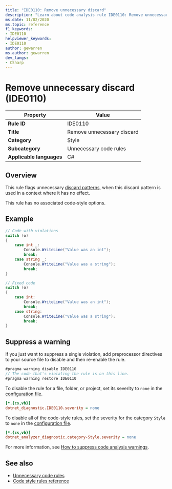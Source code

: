 ```yaml
---
title: "IDE0110: Remove unnecessary discard"
description: "Learn about code analysis rule IDE0110: Remove unnecessary discard"
ms.date: 11/02/2020
ms.topic: reference
f1_keywords:
- IDE0110
helpviewer_keywords:
- IDE0110
author: gewarren
ms.author: gewarren
dev_langs:
- CSharp
---
```

# Remove unnecessary discard (IDE0110)

|Property|Value|
|-|-|
| **Rule ID** | IDE0110 |
| **Title** | Remove unnecessary discard |
| **Category** | Style |
| **Subcategory** | Unnecessary code rules |
| **Applicable languages** | C# | |

## Overview

This rule flags unnecessary [discard patterns](~/_csharplang/proposals/csharp-8.0/patterns.md#discard-pattern), when this discard pattern is used in a context where it has no effect.

This rule has no associated code-style options.

## Example

```csharp
// Code with violations
switch (o)
{
    case int _:
        Console.WriteLine("Value was an int");
        break;
    case string _:
        Console.WriteLine("Value was a string");
        break;
}

// Fixed code
switch (o)
{
    case int:
        Console.WriteLine("Value was an int");
        break;
    case string:
        Console.WriteLine("Value was a string");
        break;
}
```

## Suppress a warning

If you just want to suppress a single violation, add preprocessor directives to your source file to disable and then re-enable the rule.

```csharp
#pragma warning disable IDE0110
// The code that's violating the rule is on this line.
#pragma warning restore IDE0110
```

To disable the rule for a file, folder, or project, set its severity to `none` in the [configuration file](../configuration-files.md).

```ini
[*.{cs,vb}]
dotnet_diagnostic.IDE0110.severity = none
```

To disable all of the code-style rules, set the severity for the category `Style` to `none` in the [configuration file](../configuration-files.md).

```ini
[*.{cs,vb}]
dotnet_analyzer_diagnostic.category-Style.severity = none
```

For more information, see [How to suppress code analysis warnings](../suppress-warnings.md).

## See also

- [Unnecessary code rules](unnecessary-code-rules.md)
- [Code style rules reference](index.md)
